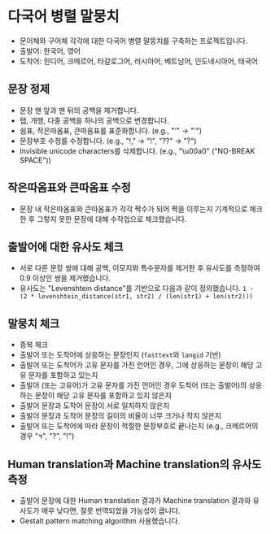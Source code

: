 # 다국어 병렬 말뭉치
- 문어체와 구어체 각각에 대한 다국어 병렬 말뭉치를 구축하는 프로젝트입니다.
- 출발어: 한국어, 영어
- 도착어: 힌디어, 크메르어, 타갈로그어, 러시아어, 베트남어, 인도네시아어, 태국어
## 문장 정제
- 문장 맨 앞과 맨 뒤의 공백을 제거합니다.
- 탭, 개행, 다중 공백을 하나의 공백으로 변경합니다.
- 쉼표, 작은따옴표, 큰따옴표를 표준화합니다. (e.g., "‘" → "'")
- 문장부호 수정를 수정합니다. (e.g., "!," → "!", "??" → "?")
- Invisible unicode characters를 삭제합니다. (e.g., "\u00a0" ("NO-BREAK SPACE"))
## 작은따옴표와 큰따옴표 수정
- 문장 내 작은따옴표와 큰따옴표가 각각 짝수가 되어 짝을 이루는지 기계적으로 체크한 후 그렇지 못한 문장에 대해 수작업으로 체크했습니다.
## 출발어에 대한 유사도 체크
- 서로 다른 문장 쌍에 대해 공백, 이모지와 특수문자를 제거한 후 유사도를 측정하여 0.9 이상인 쌍을 제거했습니다.
- 유사도는 "Levenshtein distance"를 기반으로 다음과 같이 정의했습니다. `1 - (2 * levenshtein_distance(str1, str2) / (len(str1) + len(str2)))`
## 말뭉치 체크
- 중복 체크
- 출발어 또는 도착어에 상응하는 문장인지 (`fasttext`와 `langid` 기반)
- 출발어 또는 도착어가 고유 문자를 가진 언어인 경우, 그에 상응하는 문장이 해당 고유 문자를 포함하고 있는지
- 출발어 (또는 고유어)가 고유 문자를 가진 언어인 경우 도착어 (또는 출발어)의 상응하는 문장이 해당 고유 문자를 포함하고 있지 않은지
- 출발어 문장과 도착어 문장이 서로 일치하지 않은지
- 출발어 문장과 도착어 문장의 길이의 비율이 너무 크거나 작지 않은지
- 출발어 또는 도착어에 따라 문장이 적절한 문장부호로 끝나는지 (e.g., 크메르어의 경우 "។", "?", "!")
## Human translation과 Machine translation의 유사도 측정
- 출발어 문장에 대한 Human translation 결과가 Machine translation 결과와 유사도가 매우 낮다면, 잘못 번역되었을 가능성이 큽니다.
- Gestalt pattern matching algorithm 사용했습니다.
